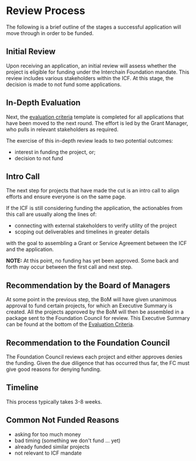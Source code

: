 # Review Process

The following is a brief outline of the stages a successful
application will move through in order to be funded.

## Initial Review

Upon receiving an application, an initial review will 
assess whether the project is eligible for funding under the
Interchain Foundation mandate. This review includes various
stakeholders within the ICF. At this stage, the decision is
made to not fund some applications.

## In-Depth Evaluation

Next, the [evaluation criteria](./evaluation_criteria.md) template
is completed for all applications that have been moved to the next round.
The effort is led by the Grant Manager, who pulls in relevant
stakeholders as required.

The exercise of this in-depth review leads to two potential outcomes:
- interest in funding the project, or;
- decision to not fund

## Intro Call

The next step for projects that have made the cut is an intro call
to align efforts and ensure everyone is on the same page.

If the ICF is still considering funding the application,
the actionables from this call are usually along the lines of:
- connecting with external stakeholders to verify utility of the project
- scoping out deliverables and timelines in greater details

with the goal to assembling a Grant or Service Agreement between the ICF and
the application.

**NOTE:** At this point, no funding has yet been approved. Some
back and forth may occur between the first call and next step.

## Recommendation by the Board of Managers

At some point in the previous step, the BoM will have given unanimous
approval to fund certain projects, for which an Executive Summary is
created. All the projects approved by the BoM will then be assembled
in a package sent to the Foundation Council for review. This Executive
Summary can be found at the bottom of the [Evaluation Criteria](./evaluation_criteria.md).

## Recommendation to the Foundation Council

The Foundation Council reviews each project and either approves
denies the funding. Given the due diligence that has occurred thus far,
the FC must give good reasons for denying funding.

## Timeline

This process typically takes 3-8 weeks. 

## Common Not Funded Reasons

- asking for too much money
- bad timing (something we don't fund ... yet)
- already funded similar projects
- not relevant to ICF mandate
